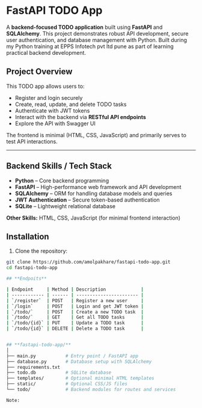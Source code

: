 # FastAPI TODO App

A **backend-focused TODO application** built using **FastAPI** and **SQLAlchemy**. This project demonstrates robust API development, secure user authentication, and database management with Python.
 Built during my Python training at EPPS Infotech pvt ltd pune as part of learning practical backend development.


## **Project Overview**

This TODO app allows users to:

- Register and login securely
- Create, read, update, and delete TODO tasks
- Authenticate with JWT tokens
- Interact with the backend via **RESTful API endpoints**
- Explore the API with Swagger UI

The frontend is minimal (HTML, CSS, JavaScript) and primarily serves to test API interactions.

---

## **Backend Skills / Tech Stack**

- **Python** – Core backend programming
- **FastAPI** – High-performance web framework and API development
- **SQLAlchemy** – ORM for handling database models and queries
- **JWT Authentication** – Secure token-based authentication
- **SQLite** – Lightweight relational database

**Other Skills:** HTML, CSS, JavaScript (for minimal frontend interaction)

## **Installation**

1. Clone the repository:

```bash
git clone https://github.com/amolpakhare/fastapi-todo-app.git
cd fastapi-todo-app

## **Endpoits**

| Endpoint     | Method | Description             |
| ------------ | ------ | ----------------------- |
| `/register`  | POST   | Register a new user     |
| `/login`     | POST   | Login and get JWT token |
| `/todo/`     | POST   | Create a new TODO task  |
| `/todo/`     | GET    | Get all TODO tasks      |
| `/todo/{id}` | PUT    | Update a TODO task      |
| `/todo/{id}` | DELETE | Delete a TODO task      |


## **fastapi-todo-app/**
│
├── main.py           # Entry point / FastAPI app
├── database.py       # Database setup with SQLAlchemy
├── requirements.txt
├── todo.db           # SQLite database
├── templates/        # Optional minimal HTML templates
├── static/           # Optional CSS/JS files
└── todo/             # Backend modules for routes and services

Note: 
